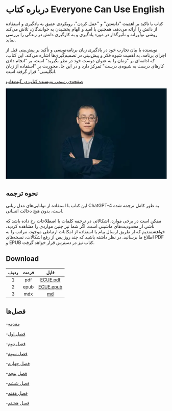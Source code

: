 # درباره کتاب Everyone Can Use English

کتاب با تاکید بر اهمیت "دانستن" و "عمل کردن"، رویکردی عمیق به یادگیری و استفاده از دانش را ارائه می‌دهد، همچنین با امید و الهام بخشیدن به خوانندگان، تلاش می‌کند روشی نوآورانه و تأثیرگذار در مورد یادگیری و به کارگیری دانش در زندگی را بررسی نماید.

نویسنده با بیان تجارب خود در یادگیری زبان برنامه‌نویسی و تأکید بر پیش‌بینی قبل از اجرای برنامه، به اهمیت شیوه فکر و پیش‌بینی در تصمیم‌گیری‌ها اشاره می‌کند. این کتاب، که ادامه‌ای بر "زمان را به عنوان دوست خود در نظر بگیرید" است، بر "انجام دادن کارهای درست به شیوه‌ی درست" تمرکز دارد و در این جا، محوریت بر "استفاده از زبان انگلیسی" قرار گرفته است.

[صفحه‌ی رسمی نویسنده کتاب در گیت‌هاب](https://github.com/xiaolai)

<p align="center">
<img src="./xiaolai.png" />
</p>

## نحوه ترجمه

این کتاب با استفاده از توانایی‌های مدل زبانی ChatGPT-4 به طور کامل ترجمه شده است، بدون هیچ دخالت انسانی.

ممکن است در برخی موارد، اشکالاتی در ترجمه کلمات یا اصطلاحات رخ داده باشد که ناشی از محدودیت‌های ماشینی است. اگر شما نیز چنین مواردی را مشاهده کردید، خواهشمندیم که از طریق ارسال پیام یا استفاده از امکانات ارتباطی موجود، مراتب را به اطلاع ما برسانید. در نظر داشته باشید که چند روز پس از رفع اشکالات، نسخه‌های PDF و EPUB کتاب نیز در دسترس قرار خواهد گرفت.

## Download

| ردیف | فرمت |                                              فایل                                              |
| :--: | :--: | :--------------------------------------------------------------------------------------------: |
|  1   | pdf  |  [ECUE.pdf](https://github.com/2e575764-46f5-4bda-9e39-5a01e482cd58)  |
|  2   | epub | [ECUE.epub](https://github.com/b2939c5c-45a2-454b-b6bc-8653cc05af1d) |
|  3   | mdx  |                    [md](https://github.com/sabber-slt/books/tree/main/book)                    |

## فصل‌ها

-[مقدمه](book/README.md)

-[فصل اول](book/Chapter1.md)

-[فصل دوم](book/Chapter2.md)

-[فصل سوم](book/Chapter3.md)

-[فصل چهارم](book/Chapter4.md)

-[فصل پنجم](book/Chapter5.md)

-[فصل ششم](book/Chapter6.md)

-[فصل هفتم](book/Chapter7.md)

-[فصل هشتم](book/Chapter8.md)
